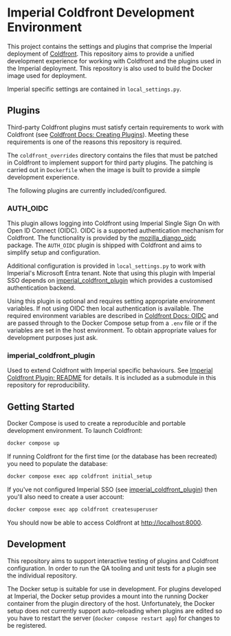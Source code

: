 # Imperial Coldfront Development Environment

This project contains the settings and plugins that comprise the Imperial deployment of
[Coldfront]. This repository aims to provide a unified development experience for
working with Coldfront and the plugins used in the Imperial deployment. This repository
is also used to build the Docker image used for deployment.

Imperial specific settings are contained in `local_settings.py`.

## Plugins

Third-party Coldfront plugins must satisfy certain requirements to work with Coldfront
(see [Coldfront Docs: Creating Plugins]). Meeting these requirements is one of the
reasons this repository is required.

The `coldfront_overrides` directory contains the files that must be patched in Coldfront
to implement support for third party plugins. The patching is carried out in
`Dockerfile` when the image is built to provide a simple development experience.

The following plugins are currently included/configured.

### AUTH_OIDC

This plugin allows logging into Coldfront using Imperial Single Sign On with Open ID
Connect (OIDC). OIDC is a supported authentication mechanism for Coldfront. The
functionality is provided by the [mozilla_django_oidc] package. The `AUTH_OIDC` plugin
is shipped with Coldfront and aims to simplify setup and configuration.

Additional configuration is provided in `local_settings.py` to work with Imperial's
Microsoft Entra tenant. Note that using this plugin with Imperial SSO depends on
[imperial_coldfront_plugin] which provides a customised authentication backend.

Using this plugin is optional and requires setting appropriate environment variables. If
not using OIDC then local authentication is available. The required environment
variables are described in [Coldfront Docs: OIDC] and are passed through to the Docker
Compose setup from a `.env` file or if the variables are set in the host environment. To
obtain appropriate values for development purposes just ask.

[mozilla_django_oidc]: https://mozilla-django-oidc.readthedocs.io
[Coldfront Docs: OIDC]: https://coldfront.readthedocs.io/en/latest/config/#openid-connect-auth

### imperial\_coldfront\_plugin

Used to extend Coldfront with Imperial specific behaviours. See [Imperial Coldfront
Plugin: README] for details. It is included as a submodule in this repository for
reproducibility.

[Imperial Coldfront Plugin: README]: https://github.com/ImperialCollegeLondon/imperial_coldfront_plugin
[Coldfront Docs: Creating Plugins]: https://coldfront.readthedocs.io/en/latest/plugin/how_to_create_a_plugin/

## Getting Started

Docker Compose is used to create a reproducible and portable development environment. To
launch Coldfront:

```bash
docker compose up
```

If running Coldfront for the first time (or the database has been recreated) you need to
populate the database:

```bash
docker compose exec app coldfront initial_setup
```

If you've not configured Imperial SSO (see [imperial_coldfront_plugin]) then you'll also
need to create a user account:

```bash
docker compose exec app coldfront createsuperuser
```

You should now be able to access Coldfront at <http://localhost:8000>.

## Development

This repository aims to support interactive testing of plugins and Coldfront
configuration. In order to run the QA tooling and unit tests for a plugin see the
individual repository.

The Docker setup is suitable for use in development. For plugins developed at Imperial,
the Docker setup provides a mount into the running Docker container from the plugin
directory of the host. Unfortunately, the Docker setup does not currently support
auto-reloading when plugins are edited so you have to restart the server (`docker
compose restart app`) for changes to be registered.

[Coldfront]: https://coldfront.readthedocs.io/en/latest/
[imperial_coldfront_plugin]: https://github.com/ImperialCollegeLondon/imperial_coldfront_plugin/tree/main
